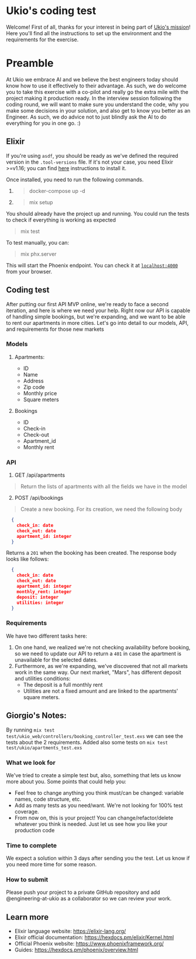 # Ukio's coding test

Welcome! First of all, thanks for your interest in being part of [Ukio's mission](https://ukio.com/about-us)! Here you'll find all the instructions to set up the environment and the requirements for the exercise.

# Preamble

At Ukio we embrace AI and we believe the best engineers today should know how to use it effectively to their advantage. As such, we do welcome you to take this exercise with a co-pilot and really go the extra mile with the project making it production ready. 
In the interview session following the coding round, we will want to make sure you understand the code, why you make some decisions in your solution, and also get to know you better as an Engineer. As such, we do advice not to just blindly ask the AI to do everything for you in one go. :)


## Elixir

If you're using `asdf`, you should be ready as we've defined the required version in the `.tool-versions` file. If it's not your case, you need Elixir >=v1.16; you can find [here](https://elixir-lang.org/install.html) instructions to install it.

Once installed, you need to run the following commands.

1. > docker-compose up -d
2. > mix setup

You should already have the project up and running. You could run the tests to check if everything is working as expected

> mix test

To test manually, you can:

> mix phx.server

This will start the Phoenix endpoint. You can check it at [`localhost:4000`](http://localhost:4000) from your browser. 


## Coding test
After putting our first API MVP online, we're ready to face a second iteration, and here is where we need your help. Right now our API is capable of handling simple bookings, but we're expanding, and we want to be able to rent our apartments in more cities. Let's go into detail to our models, API, and requirements for those new markets

### Models
1. Apartments:
    * ID
    * Name
    * Address
    * Zip code
    * Monthly price
    * Square meters


2. Bookings
    * ID
    * Check-in
    * Check-out
    * Apartment_id
    * Monthly rent

### API
1. GET /api/apartments
  > Return the lists of apartments with all the fields we have in the model
2. POST /api/bookings
  > Create a new booking. For its creation, we need the following body
  ```JSON
    {
      check_in: date
      check_out: date
      apartment_id: integer
    }
  ```
  Returns a `201` when the booking has been created. The response body looks like follows:
  ```JSON
    {
      check_in: date
      check_out: date
      apartment_id: integer
      monthly_rent: integer
      deposit: integer
      utilities: integer
    }
  ```

### Requirements
We have two different tasks here:
1. On one hand, we realized we're not checking availability before booking, so we need to update our API to return a `401` in case the apartment is unavailable for the selected dates.
2. Furthermore, as we're expanding, we've discovered that not all markets work in the same way. Our next market, "Mars", has different deposit and utilities conditions:
    * The deposit is a full monthly rent
    * Utilities are not a fixed amount and are linked to the apartments' square meters.

## Giorgio's Notes:
By running `mix test test/ukio_web/controllers/booking_controller_test.exs` we can see the tests about the 2 requirements.
Added also some tests on `mix test test/ukio/apartments_test.exs`

### What we look for
We've tried to create a simple test but, also, something that lets us know more about you. Some points that could help you:
* Feel free to change anything you think must/can be changed: variable names, code structure, etc.
* Add as many tests as you need/want. We're not looking for 100% test coverage.
* From now on, this is your project! You can change/refactor/delete whatever you think is needed. Just let us see how you like your production code

### Time to complete
We expect a solution within 3 days after sending you the test. Let us know if you need more time for some reason.

### How to submit
Please push your project to a private GitHub repository and add @engineering-at-ukio as a collaborator so we can review your work.



## Learn more
  * Elixir language website: https://elixir-lang.org/
  * Elixir official documentation: https://hexdocs.pm/elixir/Kernel.html
  * Official Phoenix website: https://www.phoenixframework.org/
  * Guides: https://hexdocs.pm/phoenix/overview.html

